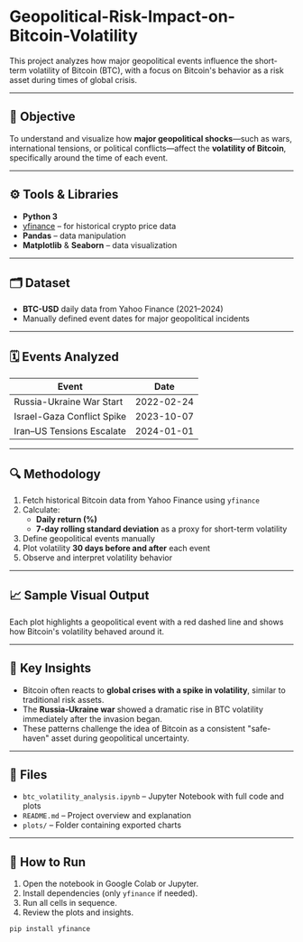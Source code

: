 # Geopolitical-Risk-Impact-on-Bitcoin-Volatility

This project analyzes how major geopolitical events influence the short-term volatility of Bitcoin (BTC), with a focus on Bitcoin's behavior as a risk asset during times of global crisis.

---

## 🧠 Objective

To understand and visualize how **major geopolitical shocks**—such as wars, international tensions, or political conflicts—affect the **volatility of Bitcoin**, specifically around the time of each event.

---

## ⚙️ Tools & Libraries

- **Python 3**
- [yfinance](https://pypi.org/project/yfinance/) – for historical crypto price data
- **Pandas** – data manipulation
- **Matplotlib** & **Seaborn** – data visualization

---

## 🗂️ Dataset

- **BTC-USD** daily data from Yahoo Finance (2021–2024)
- Manually defined event dates for major geopolitical incidents

---

## 🗓️ Events Analyzed

| Event                             | Date       |
|----------------------------------|------------|
| Russia-Ukraine War Start         | 2022-02-24 |
| Israel-Gaza Conflict Spike       | 2023-10-07 |
| Iran–US Tensions Escalate        | 2024-01-01 |

---

## 🔍 Methodology

1. Fetch historical Bitcoin data from Yahoo Finance using `yfinance`
2. Calculate:
   - **Daily return (%)**
   - **7-day rolling standard deviation** as a proxy for short-term volatility
3. Define geopolitical events manually
4. Plot volatility **30 days before and after** each event
5. Observe and interpret volatility behavior

---

## 📈 Sample Visual Output

Each plot highlights a geopolitical event with a red dashed line and shows how Bitcoin's volatility behaved around it.

---

## 📌 Key Insights

- Bitcoin often reacts to **global crises with a spike in volatility**, similar to traditional risk assets.
- The **Russia-Ukraine war** showed a dramatic rise in BTC volatility immediately after the invasion began.
- These patterns challenge the idea of Bitcoin as a consistent "safe-haven" asset during geopolitical uncertainty.

---

## 🧾 Files

- `btc_volatility_analysis.ipynb` – Jupyter Notebook with full code and plots
- `README.md` – Project overview and explanation
- `plots/` – Folder containing exported charts

---

## 🚀 How to Run

1. Open the notebook in Google Colab or Jupyter.
2. Install dependencies (only `yfinance` if needed).
3. Run all cells in sequence.
4. Review the plots and insights.

```bash
pip install yfinance

